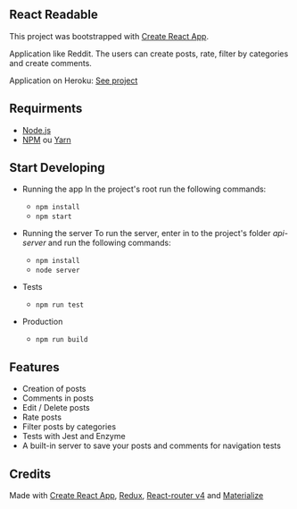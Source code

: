 ## React Readable

This project was bootstrapped with [Create React App](https://github.com/facebookincubator/create-react-app).

Application like Reddit. The users can create posts, rate, filter by categories and create comments.

Application on Heroku: [See project](https://react-app-discuss.herokuapp.com)

## Requirments

- [Node.js](https://nodejs.org)
- [NPM](https://www.npmjs.com/get-npm) ou [Yarn](https://yarnpkg.com)

## Start Developing

* Running the app
In the project's root run the following commands:
    - `npm install`
    - `npm start`

* Running the server
To run the server, enter in to the project's folder *api-server* and run the following commands:
    - `npm install`
    - `node server`

* Tests
    - `npm run test`

* Production
    - `npm run build`


## Features
  - Creation of posts
  - Comments in posts
  - Edit / Delete posts
  - Rate posts
  - Filter posts by categories
  - Tests with Jest and Enzyme
  - A built-in server to save your posts and comments for navigation tests

## Credits

Made with [Create React App](https://github.com/facebookincubator/create-react-app), [Redux](https://redux.js.org), [React-router v4](https://reacttraining.com/react-router/) and [Materialize](http://materializecss.com)
